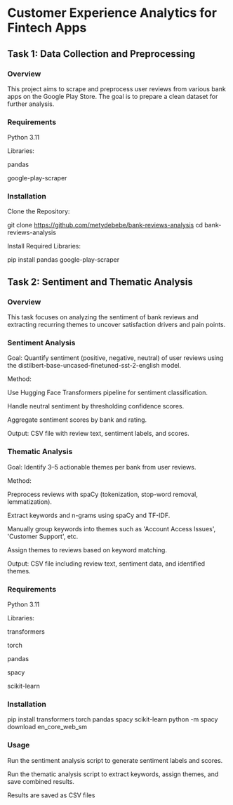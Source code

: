 # Customer Experience Analytics for Fintech Apps

## Task 1: Data Collection and Preprocessing

### Overview

This project aims to scrape and preprocess user reviews from various bank apps on the Google Play Store. The goal is to prepare a clean dataset for further analysis.

### Requirements

Python 3.11

Libraries:

pandas

google-play-scraper

### Installation

Clone the Repository:

git clone https://github.com/metydebebe/bank-reviews-analysis
cd bank-reviews-analysis

Install Required Libraries:

pip install pandas google-play-scraper

## Task 2: Sentiment and Thematic Analysis

### Overview

This task focuses on analyzing the sentiment of bank reviews and extracting recurring themes to uncover satisfaction drivers and pain points.

### Sentiment Analysis

Goal: Quantify sentiment (positive, negative, neutral) of user reviews using the distilbert-base-uncased-finetuned-sst-2-english model.

Method:

Use Hugging Face Transformers pipeline for sentiment classification.

Handle neutral sentiment by thresholding confidence scores.

Aggregate sentiment scores by bank and rating.

Output: CSV file with review text, sentiment labels, and scores.

### Thematic Analysis

Goal: Identify 3–5 actionable themes per bank from user reviews.

Method:

Preprocess reviews with spaCy (tokenization, stop-word removal, lemmatization).

Extract keywords and n-grams using spaCy and TF-IDF.

Manually group keywords into themes such as 'Account Access Issues', 'Customer Support', etc.

Assign themes to reviews based on keyword matching.

Output: CSV file including review text, sentiment data, and identified themes.

### Requirements

Python 3.11

Libraries:

transformers

torch

pandas

spacy

scikit-learn

### Installation

pip install transformers torch pandas spacy scikit-learn
python -m spacy download en_core_web_sm

### Usage

Run the sentiment analysis script to generate sentiment labels and scores.

Run the thematic analysis script to extract keywords, assign themes, and save combined results.

Results are saved as CSV files
